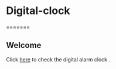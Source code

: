 # Digital-clock

=======
## Welcome

Click [here](https://iamshubhamhere.github.io/Digital-clock/) to check the digital alarm clock .
